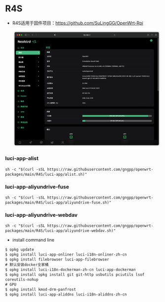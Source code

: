 # R4S

- R4S适用于固件项目：https://github.com/SuLingGG/OpenWrt-Rpi

  ![image-20220608110441062](./R4S/img/image-20220608110441062.png)

### luci-app-alist
```shell
sh -c "$(curl -sSL https://raw.githubusercontent.com/gngpp/openwrt-packages/main/R4S/luci-app/alist.sh)"
```

### luci-app-aliyundrive-fuse
```shell
sh -c "$(curl -sSL https://raw.githubusercontent.com/gngpp/openwrt-packages/main/R4S/luci-app/aliyundrive-fuse.sh)"
```

### luci-app-aliyundrive-webdav
```shell
sh -c "$(curl -sSL https://raw.githubusercontent.com/gngpp/openwrt-packages/main/R4S/luci-app/aliyundrive-webdav.sh)"
```

- install command line

```shell
$ opkg update
$ opkg install luci-app-onliner luci-i18n-onliner-zh-cn
$ opkg install filebrowser luci-app-filebrowser
# 默认安装docker全家桶
$ opkg install luci-i18n-dockerman-zh-cn luci-app-dockerman
$ opkg install opkg install git git-http usbutils pciutils lsof coreutils-nohup
# GPU
$ opkg install kmod-drm-panfrost
$ opkg install luci-app-aliddns luci-i18n-aliddns-zh-cn
```
